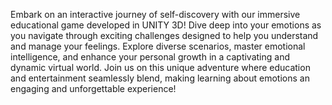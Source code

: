 Embark on an interactive journey of self-discovery with our immersive educational game developed in UNITY 3D! Dive deep into your emotions as you navigate through exciting challenges designed to help you understand and manage your feelings. Explore diverse scenarios, master emotional intelligence, and enhance your personal growth in a captivating and dynamic virtual world. Join us on this unique adventure where education and entertainment seamlessly blend, making learning about emotions an engaging and unforgettable experience!
